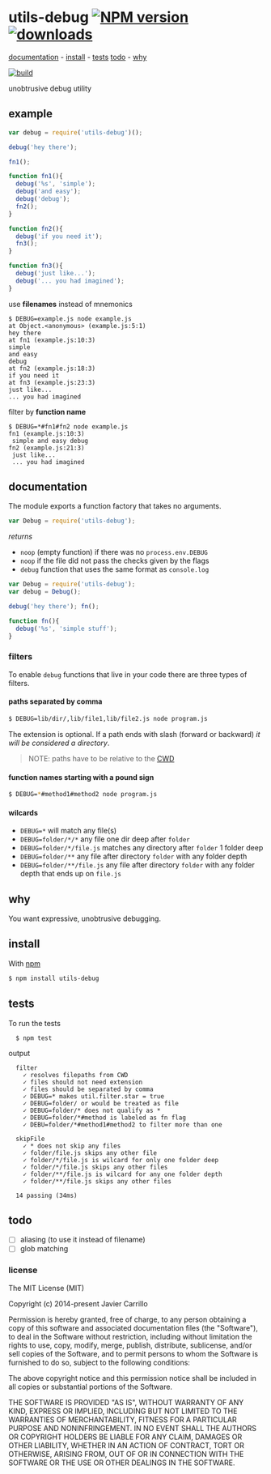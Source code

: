 # utils-debug [![NPM version][npm-badge]][npm-link][![downloads][downloads-bagde]][npm-link]

[documentation](#documentation) -
[install](#install) -
[tests](#tests)
[todo](#todo) -
[why](#why)

[![build][build-badge]][build-link]

unobtrusive debug utility

## example

```js
var debug = require('utils-debug')();

debug('hey there');

fn1();

function fn1(){
  debug('%s', 'simple');
  debug('and easy');
  debug('debug');
  fn2();
}

function fn2(){
  debug('if you need it');
  fn3();
}

function fn3(){
  debug('just like...');
  debug('... you had imagined');
}
```

use **filenames** instead of mnemonics

```
$ DEBUG=example.js node example.js
at Object.<anonymous> (example.js:5:1)
hey there
at fn1 (example.js:10:3)
simple
and easy
debug
at fn2 (example.js:18:3)
if you need it
at fn3 (example.js:23:3)
just like...
... you had imagined
```

filter by **function name**

```
$ DEBUG=*#fn1#fn2 node example.js
fn1 (example.js:10:3)
 simple and easy debug
fn2 (example.js:21:3)
 just like...
 ... you had imagined
```

## documentation

The module exports a function factory that takes no arguments.

```js
var Debug = require('utils-debug');
```

_returns_
 - `noop` (empty function) if there was no `process.env.DEBUG`
 - `noop` if the file did not pass the checks given by the flags
 - `debug` function that uses the same format as `console.log`

```js
var Debug = require('utils-debug');
var debug = Debug();

debug('hey there'); fn();

function fn(){
  debug('%s', 'simple stuff');
}
```

### filters

To enable `debug` functions that live in your code there are three types of filters.

#### paths separated by comma

```sh
$ DEBUG=lib/dir/,lib/file1,lib/file2.js node program.js
```

The extension is optional. If a path ends with slash (forward or backward) _it will be considered
a directory_.

> NOTE: paths have to be relative to the [CWD](https://en.wikipedia.org/wiki/Working_directory#In_operating_systems)

#### function names starting with a pound sign

```sh
$ DEBUG=*#method1#method2 node program.js
```

#### wilcards

 - `DEBUG=*` will match any file(s)
 - `DEBUG=folder/*/*` any file one dir deep after `folder`
 - `DEBUG=folder/*/file.js` matches any directory after `folder` 1 folder deep
 - `DEBUG=folder/**` any file after directory `folder` with any folder depth
 - `DEBUG=folder/**/file.js` any file after directory `folder` with any folder depth that ends up on `file.js`

## why

You want expressive, unobtrusive debugging.

## install

With [npm][npm-link]
```sh
$ npm install utils-debug
```

## tests

To run the tests
```
  $ npm test
```

output
```
  filter
    ✓ resolves filepaths from CWD
    ✓ files should not need extension
    ✓ files should be separated by comma
    ✓ DEBUG=* makes util.filter.star = true
    ✓ DEBUG=folder/ or would be treated as file
    ✓ DEBUG=folder/* does not qualify as *
    ✓ DEBUG=folder/*#method is labeled as fn flag
    ✓ DEBU=folder/*#method1#method2 to filter more than one

  skipFile
    ✓ * does not skip any files
    ✓ folder/file.js skips any other file
    ✓ folder/*/file.js is wilcard for only one folder deep
    ✓ folder/*/file.js skips any other files
    ✓ folder/**/file.js is wilcard for any one folder depth
    ✓ folder/**/file.js skips any other files

  14 passing (34ms)
```

## todo

- [ ] aliasing (to use it instead of filename)
- [ ] glob matching

### license

The MIT License (MIT)

Copyright (c) 2014-present Javier Carrillo

Permission is hereby granted, free of charge, to any person obtaining a copy of this software and associated documentation files (the "Software"), to deal in the Software without restriction, including without limitation the rights to use, copy, modify, merge, publish, distribute, sublicense, and/or sell copies of the Software, and to permit persons to whom the Software is furnished to do so, subject to the following conditions:

The above copyright notice and this permission notice shall be included in all copies or substantial portions of the Software.

THE SOFTWARE IS PROVIDED "AS IS", WITHOUT WARRANTY OF ANY KIND, EXPRESS OR IMPLIED, INCLUDING BUT NOT LIMITED TO THE WARRANTIES OF MERCHANTABILITY, FITNESS FOR A PARTICULAR PURPOSE AND NONINFRINGEMENT. IN NO EVENT SHALL THE AUTHORS OR COPYRIGHT HOLDERS BE LIABLE FOR ANY CLAIM, DAMAGES OR OTHER LIABILITY, WHETHER IN AN ACTION OF CONTRACT, TORT OR OTHERWISE, ARISING FROM, OUT OF OR IN CONNECTION WITH THE SOFTWARE OR THE USE OR OTHER DEALINGS IN THE SOFTWARE.

[npm-link]: http://www.npmjs.org/package/utils-debug
[npm-badge]: http://img.shields.io/npm/v/utils-debug.svg?style=flat-square

[build-link]: https://travis-ci.org/stringparser/utils-debug/builds
[build-badge]: http://img.shields.io/travis/stringparser/utils-debug/master.svg?style=flat-square

[license-link]: http://opensource.org/licenses/MIT
[license-badge]: http://img.shields.io/npm/l/utils-debug.svg?style=flat-square

[downloads-bagde]: http://img.shields.io/npm/dm/utils-debug.svg?style=flat-square
